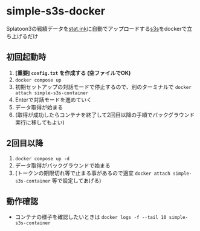 # simple-s3s-docker
Splatoon3の戦績データを[stat.ink](https://stat.ink)に自動でアップロードする[s3s](https://github.com/frozenpandaman/s3s)をdockerで立ち上げるだけ

## 初回起動時
1. **[重要] `config.txt` を作成する (空ファイルでOK)**
1. `docker compose up`
2. 初期セットアップの対話モードで停止するので、別のターミナルで `docker attach simple-s3s-container`
3. Enterで対話モードを進めていく
4. データ取得が始まる
5. (取得が成功したらコンテナを終了して2回目以降の手順でバックグラウンド実行に移してもよい)

## 2回目以降
1. `docker compose up -d`
2. データ取得がバックグラウンドで始まる
3. (トークンの期限切れ等で止まる事があるので適宜 `docker attach simple-s3s-container` 等で設定してあげる)

## 動作確認
- コンテナの様子を確認したいときは `docker logs -f --tail 10 simple-s3s-container`
